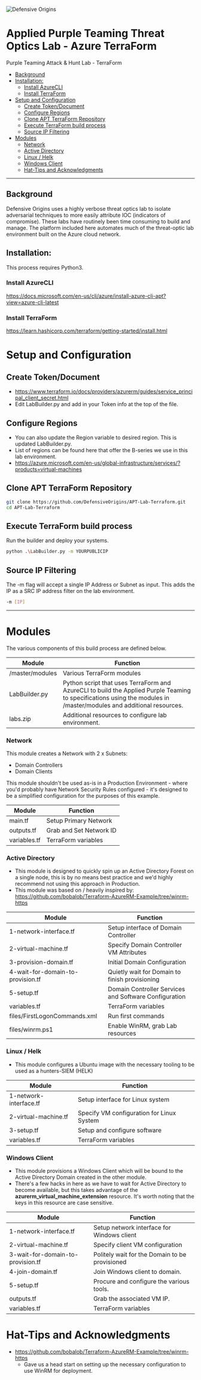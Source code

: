 


![Defensive Origins](https://defensiveorigins.com/wp-content/uploads/2020/05/defensive-origins-header-6-1536x760.png)

# Applied Purple Teaming Threat Optics Lab - Azure TerraForm 
Purple Teaming Attack &amp; Hunt Lab - TerraForm

<!-- Start Document Outline -->

* [Background](#background)
* [Installation:](#installation)
	* [Install AzureCLI](#install-azurecli)
	* [Install TerraForm](#install-terraform)
* [Setup and Configuration](#setup-and-configuration)
	* [Create Token/Document](#create-tokendocument)
	* [Configure Regions](#configure-regions)
	* [Clone APT TerraForm Repository](#clone-apt-terraform-repository)
	* [Execute TerraForm build process](#execute-terraform-build-process)
	* [Source IP Filtering](#source-ip-filtering)
* [Modules](#modules)
	* [Network](#network)
	* [Active Directory](#active-directory)
	* [Linux / Helk](#linux--helk)
	* [Windows Client](#windows-client)
	* [Hat-Tips and Acknowledgments](#hat-tips-and-acknowledgments)

<!-- End Document Outline -->

---
## Background
Defensive Origins uses a highly verbose threat optics lab to isolate adversarial techniques to more easily attribute IOC (indicators of compromise).  These labs have routinely been time consuming to build and manage.  The platform included here automates much of the threat-optic lab environment built on the Azure cloud network.

## Installation:

This process requires Python3.

### Install AzureCLI
https://docs.microsoft.com/en-us/cli/azure/install-azure-cli-apt?view=azure-cli-latest

### Install TerraForm
https://learn.hashicorp.com/terraform/getting-started/install.html

# Setup and Configuration

## Create Token/Document
* https://www.terraform.io/docs/providers/azurerm/guides/service_principal_client_secret.html
* Edit LabBuilder.py and add in your Token info at the top of the file. 

## Configure Regions
* You can also update the Region variable to desired region. This is updated LabBuilder.py.
* List of regions can be found here that offer the B-series we use in this lab environment.
* https://azure.microsoft.com/en-us/global-infrastructure/services/?products=virtual-machines

## Clone APT TerraForm Repository

```bash
git clone https://github.com/DefensiveOrigins/APT-Lab-Terraform.git
cd APT-Lab-Terraform
```

## Execute TerraForm build process
Run the builder and deploy your systems.

```bash
python .\LabBuilder.py -m YOURPUBLICIP
```
## Source IP Filtering
The -m flag will accept a single IP Address or Subnet as input. This adds the IP as a SRC IP address filter on the lab environment. 
```bash
-m [IP]
```

--- 

# Modules
The various components of this build process are defined below.

| Module          | Function                                 |
|-----------------|------------------------------------------|
| /master/modules | Various TerraForm modules                |
| LabBuilder.py   | Python script that uses TerraForm and AzureCLI to build the Applied Purple Teaming to specifications using the modules in /master/modules and additional resources. |
| labs.zip        | Additional resources to configure lab environment. |


### Network

This module creates a Network with 2 x Subnets:
* Domain Controllers
* Domain Clients

This module shouldn't be used as-is in a Production Environment - where you'd probably have Network Security Rules configured - it's designed to be a simplified configuration for the purposes of this example.

| Module       | Function                |
|--------------|-------------------------|
| main.tf      | Setup Primary Network   |
| outputs.tf   | Grab and Set Network ID |
| variables.tf | TerraForm variables     |


### Active Directory
* This module is designed to quickly spin up an Active Directory Forest on a single node, this is by no means best practice and we'd highly recommend not using this approach in Production.
* This module was based on / heavily inspired by: https://github.com/bobalob/Terraform-AzureRM-Example/tree/winrm-https

| Module                            | Function                                 |
|-----------------------------------|------------------------------------------|
| 1-network-interface.tf            | Setup interface of Domain Controller     |
| 2-virtual-machine.tf              | Specify Domain Controller VM Attributes  |
| 3-provision-domain.tf             | Initial Domain Configuration             |
| 4-wait-for-domain-to-provision.tf | Quietly wait for Domain to finish provisioning |
| 5-setup.tf                        | Domain Controller Services and Software Configuration |
| variables.tf                      | TerraForm variables                      |
| files/FirstLogonCommands.xml      | Run first commands                       |
| files/winrm.ps1                   | Enable WinRM, grab Lab resources         |

### Linux / Helk 
* This module configures a Ubuntu image with the necessary tooling to be used as a hunters-SIEM (HELK)

| Module                 | Function                                 |
|------------------------|------------------------------------------|
| 1-network-interface.tf | Setup interface for Linux system         |
| 2-virtual-machine.tf   | Specify VM configuration for Linux System |
| 3-setup.tf             | Setup and configure software             |
| variables.tf           | TerraForm variables                      |

### Windows Client
* This module provisions a Windows Client which will be bound to the Active Directory Domain created in the other module.
* There's a few hacks in here as we have to wait for Active Directory to become available, but this takes advantage of the **azurerm_virtual_machine_extension** resource. It's worth noting that the keys in this resource are case sensitive.

| Module                            | Function                                 |
|-----------------------------------|------------------------------------------|
| 1-network-interface.tf            | Setup network interface for Windows client |
| 2-virtual-machine.tf              | Specify client VM configuration          |
| 3-wait-for-domain-to-provision.tf | Politely wait for the Domain to be provisioned |
| 4-join-domain.tf                  | Join Windows client to domain.           |
| 5-setup.tf                        | Procure and configure the various tools. |
| outputs.tf                        | Grab the associated VM IP.               |
| variables.tf                      | TerraForm variables                      |





# Hat-Tips and Acknowledgments
* https://github.com/bobalob/Terraform-AzureRM-Example/tree/winrm-https 
  * Gave us a head start on setting up the necessary configuration to use WinRM for deployment.
